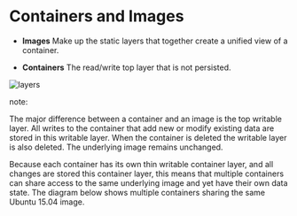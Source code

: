 # Containers and Images

* **Images** Make up the static layers that together create a unified view of a container.

* **Containers** The read/write top layer that is not persisted.

![layers](https://docs.docker.com/engine/userguide/storagedriver/images/container-layers.jpg)

note:

The major difference between a container and an image is the top writable
layer. All writes to the container that add new or modify existing data are
stored in this writable layer. When the container is deleted the writable layer
is also deleted. The underlying image remains unchanged.

Because each container has its own thin writable container layer, and all
changes are stored this container layer, this means that multiple containers
can share access to the same underlying image and yet have their own data
state. The diagram below shows multiple containers sharing the same Ubuntu
15.04 image.
